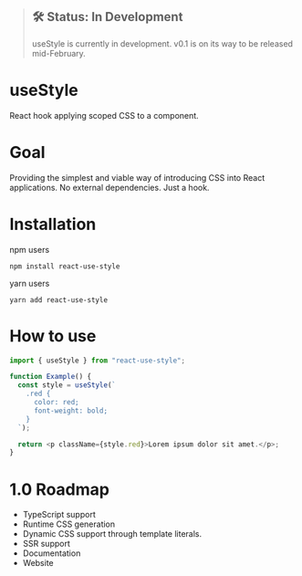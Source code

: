 > ## 🛠 Status: In Development
>
> useStyle is currently in development. v0.1 is on its way to be released mid-February.

# useStyle

React hook applying scoped CSS to a component.

# Goal

Providing the simplest and viable way of introducing CSS into React applications. No external dependencies. Just a hook.

# Installation

npm users

```
npm install react-use-style
```

yarn users

```
yarn add react-use-style
```

# How to use

```javascript
import { useStyle } from "react-use-style";

function Example() {
  const style = useStyle(`
    .red {
      color: red;
      font-weight: bold;
    }
  `);

  return <p className={style.red}>Lorem ipsum dolor sit amet.</p>;
}
```

# 1.0 Roadmap

- TypeScript support
- Runtime CSS generation
- Dynamic CSS support through template literals.
- SSR support
- Documentation
- Website
